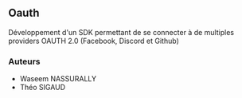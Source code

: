 ## Oauth

Développement d'un SDK permettant de se connecter à de multiples providers OAUTH 2.0 (Facebook, Discord et Github)

### Auteurs
- Waseem NASSURALLY
- Théo SIGAUD

